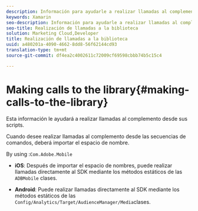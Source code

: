 ```yaml
---
description: Información para ayudarle a realizar llamadas al complemento a partir de sus scripts.
keywords: Xamarin
seo-description: Información para ayudarle a realizar llamadas al complemento a partir de sus scripts.
seo-title: Realización de llamadas a la biblioteca
solution: Marketing Cloud,Developer
title: Realización de llamadas a la biblioteca
uuid: a480201a-4090-4662-8dd8-56f62144cd93
translation-type: tm+mt
source-git-commit: df4ea2c4002611c72009cf69598cbbb74b5c15c4

---
```



# Making calls to the library{#making-calls-to-the-library}

Esta información le ayudará a realizar llamadas al complemento desde sus scripts.

Cuando desee realizar llamadas al complemento desde las secuencias de comandos, deberá importar el espacio de nombre.

By using :`Com.Adobe.Mobile`

* **iOS**: Después de importar el espacio de nombres, puede realizar llamadas directamente al SDK mediante los métodos estáticos de las `ADBMobile` clases.

* **Android**: Puede realizar llamadas directamente al SDK mediante los métodos estáticos de las `Config/Analytics/Target/AudienceManager/Media`clases.

